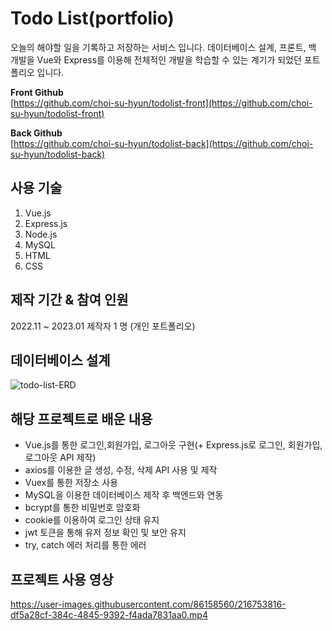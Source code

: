 # Todo List(portfolio)
오늘의 해야할 일을 기록하고 저장하는 서비스 입니다. 데이터베이스 설계, 프론트, 백 개발을 Vue와 Express를 이용해 전체적인 개발을 학습할 수 있는 계기가 되었던 포트폴리오 입니다.
  
**Front Github**  
[https://github.com/choi-su-hyun/todolist-front](https://github.com/choi-su-hyun/todolist-front)
  
**Back Github**  
[https://github.com/choi-su-hyun/todolist-back](https://github.com/choi-su-hyun/todolist-back)
      
## 사용 기술
1. Vue.js
2. Express.js
3. Node.js
4. MySQL
5. HTML
6. CSS
    
## 제작 기간 & 참여 인원
2022.11 ~ 2023.01
제작자 1 명 (개인 포트폴리오)
    
## 데이터베이스 설계
![todo-list-ERD](https://user-images.githubusercontent.com/86158560/216279435-12ae24ce-2471-4887-898b-a0f790ebb4f7.png)
    
## 해당 프로젝트로 배운 내용
- Vue.js를 통한 로그인,회원가입, 로그아웃 구현(+ Express.js로 로그인, 회원가입, 로그아웃 API 제작)
- axios를 이용한 글 생성, 수정, 삭제 API 사용 및 제작
- Vuex를 통한 저장소 사용
- MySQL을 이용한 데이터베이스 제작 후 백엔드와 연동
- bcrypt를 통한 비밀번호 암호화
- cookie를 이용하여 로그인 상태 유지
- jwt 토큰을 통해 유저 정보 확인 및 보안 유지
- try, catch 에러 처리를 통한 에러 
    
## 프로젝트 사용 영상
https://user-images.githubusercontent.com/86158560/216753816-df5a28cf-384c-4845-9392-f4ada7831aa0.mp4
